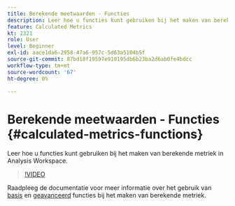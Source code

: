 ```yaml
---
title: Berekende meetwaarden - Functies
description: Leer hoe u functies kunt gebruiken bij het maken van berekende metriek in Analysis Workspace.
feature: Calculated Metrics
kt: 2321
role: User
level: Beginner
exl-id: aace1da6-2958-47a6-957c-5d63a5104b5f
source-git-commit: 87bd18f19597e910195db6b23ba2d6ab0fe4bdcc
workflow-type: tm+mt
source-wordcount: '67'
ht-degree: 0%

---
```


# Berekende meetwaarden - Functies {#calculated-metrics-functions}

Leer hoe u functies kunt gebruiken bij het maken van berekende metriek in Analysis Workspace.

>[!VIDEO](https://video.tv.adobe.com/v/25408/?quality=12&learn=on)

Raadpleeg de documentatie voor meer informatie over het gebruik van [basis](https://experienceleague.adobe.com/docs/analytics/components/calculated-metrics/calcmetrics-reference/cm-functions.html?lang=nl-NL) en [geavanceerd](https://experienceleague.adobe.com/docs/analytics/components/calculated-metrics/calcmetrics-reference/cm-adv-functions.html?lang=nl-NL) functies bij het maken van berekende metriek.
